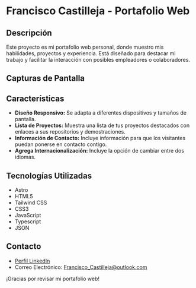 # Francisco Castilleja - Portafolio Web

## Descripción

Este proyecto es mi portafolio web personal, donde muestro mis habilidades, proyectos y experiencia. Está diseñado para destacar mi trabajo y facilitar la interacción con posibles empleadores o colaboradores.

## Capturas de Pantalla


## Características

- **Diseño Responsivo:** Se adapta a diferentes dispositivos y tamaños de pantalla.
- **Lista de Proyectos:** Muestra una lista de tus proyectos destacados con enlaces a sus repositorios y demostraciones.
- **Información de Contacto:** Incluye información para que los visitantes puedan ponerse en contacto contigo.
- **Agrega Internacionalización:** Incluye la opción de cambiar entre dos idiomas.

## Tecnologías Utilizadas

- Astro
- HTML5
- Tailwind CSS
- CSS3
- JavaScript
- Typescript
- JSON

## Contacto

- [Perfil LinkedIn](https://www.linkedin.com/in/francisco-castilleja/)
- Correo Electrónico: Francisco_Castilleja@outlook.com

¡Gracias por revisar mi portafolio web!